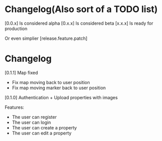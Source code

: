 # Changelog(Also sort of a TODO list)

[0.0.x] Is considered alpha
[0.x.x] Is considered beta
[x.x.x] Is ready for production

Or even simplier
[release.feature.patch]

# Changelog

[0.1.1] Map fixed
- Fix map moving back to user position
- Fix map moving marker back to user position

[0.1.0] Authentication + Upload properties with images

Features:
- The user can register
- The user can login
- The user can create a property
- The user can edit a property
